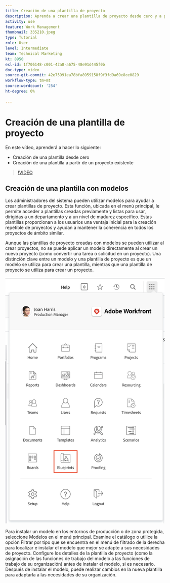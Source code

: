 ```yaml
---
title: Creación de una plantilla de proyecto
description: Aprenda a crear una plantilla de proyecto desde cero y a partir de una plantilla existente.
activity: use
feature: Work Management
thumbnail: 335210.jpeg
type: Tutorial
role: User
level: Intermediate
team: Technical Marketing
kt: 8950
exl-id: 1f706148-c001-42a8-a675-48e91d445f0b
doc-type: video
source-git-commit: 42e75991ea78bfa8959158f9f3fd9a69e8ce0829
workflow-type: tm+mt
source-wordcount: '254'
ht-degree: 0%

---
```


# Creación de una plantilla de proyecto

En este vídeo, aprenderá a hacer lo siguiente:

* Creación de una plantilla desde cero
* Creación de una plantilla a partir de un proyecto existente

>[!VIDEO](https://video.tv.adobe.com/v/335210/?quality=12&learn=on)

## Creación de una plantilla con modelos

Los administradores del sistema pueden utilizar modelos para ayudar a crear plantillas de proyecto. Esta función, ubicada en el menú principal, le permite acceder a plantillas creadas previamente y listas para usar, dirigidas a un departamento y a un nivel de madurez específico. Estas plantillas proporcionan a los usuarios una ventaja inicial para la creación repetible de proyectos y ayudan a mantener la coherencia en todos los proyectos de ámbito similar.

Aunque las plantillas de proyecto creadas con modelos se pueden utilizar al crear proyectos, no se puede aplicar un modelo directamente al crear un nuevo proyecto (como convertir una tarea o solicitud en un proyecto). Una distinción clave entre un modelo y una plantilla de proyecto es que un modelo se utiliza para crear una plantilla, mientras que una plantilla de proyecto se utiliza para crear un proyecto.

![Modelos en el menú principal](assets/pt-blueprints-01.png)

Para instalar un modelo en los entornos de producción o de zona protegida, seleccione Modelos en el menú principal. Examine el catálogo o utilice la opción Filtrar por tipo que se encuentra en el menú de filtrado de la derecha para localizar e instalar el modelo que mejor se adapte a sus necesidades de proyecto. Configure los detalles de la plantilla de proyecto (como la asignación de las funciones de trabajo del modelo a las funciones de trabajo de su organización) antes de instalar el modelo, si es necesario. Después de instalar el modelo, puede realizar cambios en la nueva plantilla para adaptarla a las necesidades de su organización.
